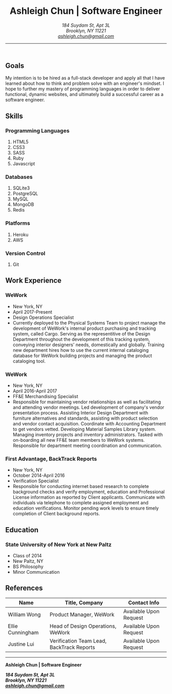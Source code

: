 <!DOCTYPE html>
  <html lang="en">
<head>
  <meta charset="utf-8">
</head>
 <header>
 <h1>Ashleigh Chun | Software Engineer</h1>
  <address>
    184 Suydam St, Apt 3L<br>
    Brooklyn, NY 11221<br>
    <a href="mailto:ashleigh.chun@gmail.com">ashleigh.chun@gmail.com</a>
  </address>
 <hr>
 </header>
 <body>
 <section>
  <h2>Goals</h2>
    <p>My intention is to be hired as a full-stack developer and apply all that I have learned about how to think and problem solve with an engineer's mindset. I hope to further my mastery of programming languages in order to deliver functional, dynamic websites, and ultimately build a successful career as a software engineer. </p>
 </section>
 <section>
  <h2>Skills</h2>
  <h3>Programming Languages</h3>
  <ol>
    <li>HTML5</li>
    <li>CSS3</li>
    <li>SASS</li>
    <li>Ruby</li>
    <li>Javascript</li>
  </ol>
  <h3>Databases</h3>
  <ol>
    <li>SQLite3</li>
    <li>PostgreSQL</li>
    <li>MySQL</li>
    <li>MongoDB</li>
    <li>Redis</li>
  </ol>
  <h3>Platforms</h3>
  <ol>
    <li>Heroku</li>
    <li>AWS</li>
  </ol>
 <h3>Version Control</h3>
  <ol>
    <li>Git</li>
  </ol>
</section>
<section>
<h2>Work Experience</h2>
<h3>WeWork</h3>
  <ul>
    <li>New York, NY</li>
    <li>April 2017-Present</li>
    <li>Design Operations Specialist</li>
    <li>Currently deployed to the Physical Systems Team to project manage the development of WeWork's internal product purchasing and tracking system, called Cargo.
Serving as the representitive of the Design Department throughout the development of this tracking system, conveying interior designers' needs, domestically and globally.
Training new department hires how to use the current internal cataloging database for WeWork building projects and managing the product cataloging tool.</li>
  </ul>
<h3>WeWork</h3>
  <ul>
    <li>New York, NY</li>
    <li>April 2016-April 2017</li>
    <li>FF&E Merchandising Specialist</li>
    <li>Responsible for maintaining vendor relationships as well as facilitating and attending vendor meetings. Led development of company's vendor presentation process. Assisting Interior Design Department with furniture alternatives and standards, assisting with product selection and vendor contact acquisition. Coordinate with Accounting Department to get vendors vetted. Developing Material Samples Library system. Managing inventory projects and inventory administrators. Tasked with on-boarding all new FF&E team members to WeWork systems. Responsible for department meeting coordination and communication.</li>
    </ul>
<h3>First Advantage, BackTrack Reports</h3>
    <ul>
      <li>New York, NY</li>
      <li>October 2014-April 2016</li>
      <li>Verification Specialist</li>
      <li>Responsible for conducting internet based research to complete background checks and verify employment, education and Professional License information as reported by Client applicants. Communicate with individuals via telephone to complete assigned employment and education verifications. Monitor pending work levels to ensure timely completion of Client background reports.</li>
    </ul>
</section>
<section>
<h2>Education</h2>
<h3>State University of New York at New Paltz</h3>
  <ul>
    <li>Class of 2014</li>
    <li>New Paltz, NY</li>
    <li>BS Philosophy</li>
    <li>Minor Communication</li>
  </ul>
</section>
<section>
<h2>References</h2>
<table>
  <thead>
    <tr>
    <th>Name</th>
    <th>Title, Company</th>
    <th>Contact Info</th>
    </tr>
  </thead>
  <tbody>
  <tr>
    <td>William Wong</td>
    <td>Product Manager, WeWork</td>
    <td>Available Upon Request</td>
  </tr>
  <tr>
    <td>Ellie Cunningham</td>
    <td>Head of Design Operations, WeWork</td>
    <td>Available Upon Request</td>
  </tr>
  <tr>
    <td>Justine Lui</td>
    <td>Verification Team Lead, BackTrack Reports</td>
    <td>Available Upon Request</td>
  </tr>
  </tbody>
</table>
</section>
<hr>
<section>
<footer>
<strong>
<p>Ashleigh Chun | Software Engineer</p>
 <address>
   184 Suydam St, Apt 3L<br>
   Brooklyn, NY 11221<br>
   <a href="mailto:ashleigh.chun@gmail.com">ashleigh.chun@gmail.com</a>
  </address>
</strong>
</footer>
</section>
</html>
